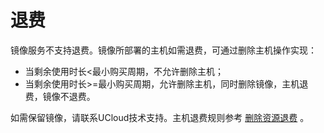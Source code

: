 <a name="Iyqo0"></a>
# 退费
镜像服务不支持退费。镜像所部署的主机如需退费，可通过删除主机操作实现：

- 当剩余使用时长<最小购买周期，不允许删除主机；
- 当剩余使用时长>=最小购买周期，允许删除主机，同时删除镜像，主机退费，镜像不退费。

如需保留镜像，请联系UCloud技术支持。主机退费规则参考 [删除资源退费](https://docs.ucloud.cn/charge/refund) 。
